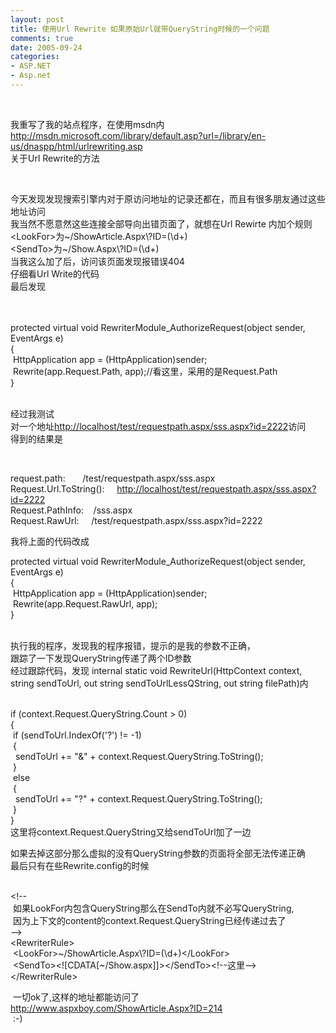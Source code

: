 ```yaml
---
layout: post
title: 使用Url Rewrite 如果原始Url就带QueryString时候的一个问题
comments: true
date: 2005-09-24
categories:
- ASP.NET
- Asp.net
---
```


<div class="faq_FAQPartAnswer"><span><br /><p>我重写了我的站点程序，在使用msdn内<br /><a href="http://msdn.microsoft.com/library/default.asp?url=/library/en-us/dnaspp/html/urlrewriting.asp" target="_blank">http://msdn.microsoft.com/library/default.asp?url=/library/en-us/dnaspp/html/urlrewriting.asp</a><br />关于Url Rewrite的方法</p>
<br /><p>今天发现发现搜索引擎内对于原访问地址的记录还都在，而且有很多朋友通过这些地址访问<br />我当然不愿意然这些连接全部导向出错页面了，就想在Url Rewirte 内加个规则<br />&lt;LookFor&gt;为~/ShowArticle.Aspx\?ID=(\d+)<br />&lt;SendTo&gt;为~/Show.Aspx\?ID=(\d+)<br />当我这么加了后，访问该页面发现报错误404<br />仔细看Url Write的代码<br />最后发现 </p>
<br /><div class="codeDiv">
<br />protected virtual void RewriterModule_AuthorizeRequest(object sender, EventArgs e)<br />{<br /> HttpApplication app = (HttpApplication)sender;<br /> Rewrite(app.Request.Path, app);//看这里，采用的是Request.Path <br />}</div>
<p><br />经过我测试 <br />对一个地址<a href="http://localhost/test/requestpath.aspx/sss.aspx?id=2222">http://localhost/test/requestpath.aspx/sss.aspx?id=2222</a>访问<br />得到的结果是</p>
<div class="codeDiv">
<p></p>
<br /><p>request.path:       /test/requestpath.aspx/sss.aspx<br />Request.Url.ToString():     <a href="http://localhost/test/requestpath.aspx/sss.aspx?id=2222">http://localhost/test/requestpath.aspx/sss.aspx?id=2222</a><br />Request.PathInfo:    /sss.aspx<br />Request.RawUrl:     /test/requestpath.aspx/sss.aspx?id=2222</p>
</div>
<p>我将上面的代码改成 <br /></p>
<div class="codeDiv">protected virtual void RewriterModule_AuthorizeRequest(object sender, EventArgs e)<br />{<br /> HttpApplication app = (HttpApplication)sender;<br /> Rewrite(app.Request.RawUrl, app); <br />}</div>
<p><br />执行我的程序，发现我的程序报错，提示的是我的参数不正确，<br />跟踪了一下发现QueryString传递了两个ID参数<br />经过跟踪代码，发现 internal static void RewriteUrl(HttpContext context, string sendToUrl, out string sendToUrlLessQString, out string filePath)内</p>
<div class="codeDiv">
<br />if (context.Request.QueryString.Count &gt; 0)<br />{<br /> if (sendToUrl.IndexOf('?') != -1)  <br /> {<br />  sendToUrl += "&amp;" + context.Request.QueryString.ToString();<br /> }<br /> else<br /> {<br />  sendToUrl += "?" + context.Request.QueryString.ToString();<br /> }<br />}<br />这里将context.Request.QueryString又给sendToUrl加了一边<br />
</div>
<p>如果去掉这部分那么虚拟的没有QueryString参数的页面将全部无法传递正确<br />最后只有在些Rewrite.config的时候</p>
<div class="codeDiv">
<br />&lt;!--<br /> 如果LookFor内包含QueryString那么在SendTo内就不必写QueryString,<br /> 因为上下文的content的context.Request.QueryString已经传递过去了<br />--&gt;<br />&lt;RewriterRule&gt;<br /> &lt;LookFor&gt;~/ShowArticle.Aspx\?ID=(\d+)&lt;/LookFor&gt;<br /> &lt;SendTo&gt;&lt;![CDATA[~/Show.aspx]]&gt;&lt;/SendTo&gt;&lt;!--这里--&gt;<br />&lt;/RewriterRule&gt; <br /><p></p>
</div>
<p> 一切ok了,这样的地址都能访问了<br /><a href="http://www.aspxboy.com/ShowArticle.Aspx?ID=214">http://www.aspxboy.com/ShowArticle.Aspx?ID=214</a><br /> :-)<br /> </p>
<div></div>
<p></p></span></div>				
